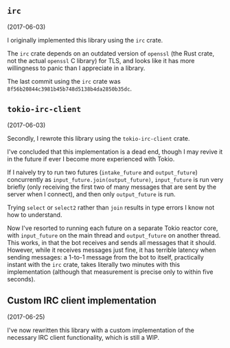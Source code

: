 
## `irc`

(2017-06-03)

I originally implemented this library using the `irc` crate.

The `irc` crate depends on an outdated version of `openssl` (the Rust crate,
not the actual `openssl` C library) for TLS, and looks like it has more
willingness to panic than I appreciate in a library.

The last commit using the `irc` crate was
`8f56b20844c3981b45b748d5138b4da2850b35dc`.


## `tokio-irc-client`

(2017-06-03)

Secondly, I rewrote this library using the `tokio-irc-client` crate.

I've concluded that this implementation is a dead end, though I may revive it
in the future if ever I become more experienced with Tokio.

If I naively try to run two futures (`intake_future` and `output_future`)
concurrently as `input_future.join(output_future)`, `input_future` is run very
briefly (only receiving the first two of many messages that are sent by the
server when I connect), and then only `output_future` is run.

Trying `select` or `select2` rather than `join` results in type errors I know
not how to understand.

Now I've resorted to running each future on a separate Tokio reactor core,
with `input_future` on the main thread and `output_future` on another thread.
This works, in that the bot receives and sends all messages that it should.
However, while it receives messages just fine, it has terrible latency when
sending messages: a 1-to-1 message from the bot to itself, practically instant
with the `irc` crate, takes literally two minutes with this implementation
(although that measurement is precise only to within five seconds).


## Custom IRC client implementation

(2017-06-25)

I've now rewritten this library with a custom implementation of the necessary
IRC client functionality, which is still a WIP.
